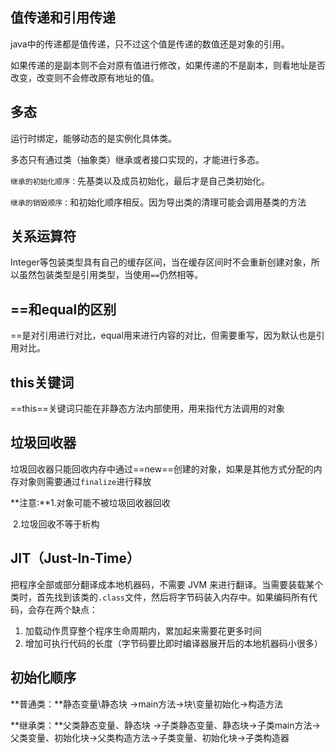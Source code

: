 ## 值传递和引用传递

java中的传递都是值传递，只不过这个值是传递的数值还是对象的引用。

如果传递的是副本则不会对原有值进行修改，如果传递的不是副本，则看地址是否改变，改变则不会修改原有地址的值。

## 多态

运行时绑定，能够动态的是实例化具体类。

多态只有通过类（抽象类）继承或者接口实现的，才能进行多态。

`继承的初始化顺序：`先基类以及成员初始化，最后才是自己类初始化。

`继承的销毁顺序：`和初始化顺序相反。因为导出类的清理可能会调用基类的方法



## 关系运算符

Integer等包装类型具有自己的缓存区间，当在缓存区间时不会重新创建对象，所以虽然包装类型是引用类型，当使用`==`仍然相等。

## ==和equal的区别

==是对引用进行对比，equal用来进行内容的对比，但需要重写，因为默认也是引用对比。

## this关键词

==this==关键词只能在非静态方法内部使用，用来指代方法调用的对象

## 垃圾回收器

垃圾回收器只能回收内存中通过==new==创建的对象，如果是其他方式分配的内存对象则需要通过`finalize`进行释放

**注意:**1.对象可能不被垃圾回收器回收

​          2.垃圾回收不等于析构

## JIT（Just-In-Time）

把程序全部或部分翻译成本地机器码，不需要 JVM 来进行翻译。当需要装载某个类时，首先找到该类的`.class`文件，然后将字节码装入内存中。如果编码所有代码，会存在两个缺点：

1. 加载动作贯穿整个程序生命周期内，累加起来需要花更多时间
2. 增加可执行代码的长度（字节码要比即时编译器展开后的本地机器码小很多）

## 初始化顺序

**普通类：**静态变量\静态块 ->main方法->块\变量初始化->构造方法

**继承类：**父类静态变量、静态块 ->子类静态变量、静态块->子类main方法->父类变量、初始化块->父类构造方法->子类变量、初始化块->子类构造器



